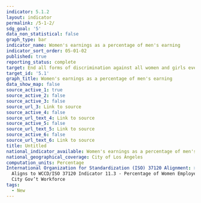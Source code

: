 ```yaml
---
indicator: 5.1.2
layout: indicator
permalink: /5-1-2/
sdg_goal: '5'
data_non_statistical: false
graph_type: bar
indicator_name: Women's earnings as a percentage of men's earning
indicator_sort_order: 05-01-02
published: true
reporting_status: complete
target: End all forms of discrimination against all women and girls everywhere
target_id: '5.1'
graph_title: Women's earnings as a percentage of men's earning
data_show_map: false
source_active_1: true
source_active_2: false
source_active_3: false
source_url_3: Link to source
source_active_4: false
source_url_text_4: Link to source
source_active_5: false
source_url_text_5: Link to source
source_active_6: false
source_url_text_6: Link to source
title: Untitled
national_indicator_available: Women's earnings as a percentage of men's earning
national_geographical_coverage: City of Los Angeles
computation_units: Percentage
International Organization for Standardization (ISO) 37120 Alignment: >-
  Aligns to WCCD/ISO 37120 Indicator 11.3 - Percentage of Women Employed in the
  City Gov’t Workforce
tags:
  - New
---
```

